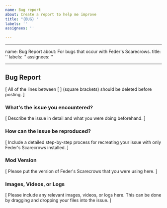 ```yaml
---
name: Bug report
about: Create a report to help me improve
title: "{BUG} "
labels: ''
assignees: ''

---
```


---
name: Bug Report
about: For bugs that occur with Feder's Scarecrows.
title: ''
labels: ''
assignees: ''

---

## Bug Report

[ All of the lines between [ ] (square brackets) should be deleted before posting. ]

### What's the issue you encountered?

[ Describe the issue in detail and what you were doing beforehand. ]

### How can the issue be reproduced?

[ Include a detailed step-by-step process for recreating your issue with only Feder's Scarecrows installed. ]

### Mod Version

[ Please put the version of Feder's Scarecrows that you were using here. ]

### Images, Videos, or Logs

[ Please include any relevant images, videos, or logs here. This can be done by dragging and dropping your files into the issue. ]
